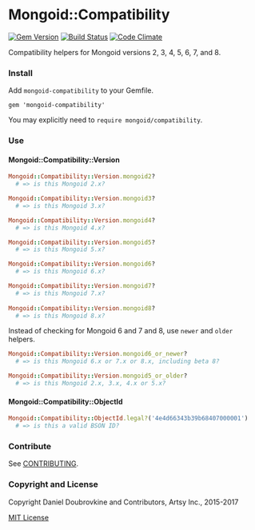 Mongoid::Compatibility
=======================

[![Gem Version](http://img.shields.io/gem/v/mongoid-compatibility.svg)](http://badge.fury.io/rb/mongoid-compatibility)
[![Build Status](https://github.com/mongoid/mongoid-compatibility/actions/workflows/test.yml/badge.svg)](https://github.com/mongoid/mongoid-compatibility/actions)
[![Code Climate](https://codeclimate.com/github/mongoid/mongoid-compatibility.svg)](https://codeclimate.com/github/mongoid/mongoid-compatibility)

Compatibility helpers for Mongoid versions 2, 3, 4, 5, 6, 7, and 8.

### Install

Add `mongoid-compatibility` to your Gemfile.

```
gem 'mongoid-compatibility'
```

You may explicitly need to `require mongoid/compatibility`.

### Use

#### Mongoid::Compatibility::Version

``` ruby
Mongoid::Compatibility::Version.mongoid2?
  # => is this Mongoid 2.x?

Mongoid::Compatibility::Version.mongoid3?
  # => is this Mongoid 3.x?

Mongoid::Compatibility::Version.mongoid4?
  # => is this Mongoid 4.x?

Mongoid::Compatibility::Version.mongoid5?
  # => is this Mongoid 5.x?

Mongoid::Compatibility::Version.mongoid6?
  # => is this Mongoid 6.x?

Mongoid::Compatibility::Version.mongoid7?
  # => is this Mongoid 7.x?
  
Mongoid::Compatibility::Version.mongoid8?
  # => is this Mongoid 8.x?
```

Instead of checking for Mongoid 6 and 7 and 8, use `newer` and `older` helpers.

``` ruby
Mongoid::Compatibility::Version.mongoid6_or_newer?
  # => is this Mongoid 6.x or 7.x or 8.x, including beta 8?

Mongoid::Compatibility::Version.mongoid5_or_older?
  # => is this Mongoid 2.x, 3.x, 4.x or 5.x?
```

#### Mongoid::Compatibility::ObjectId

``` ruby
Mongoid::Compatibility::ObjectId.legal?('4e4d66343b39b68407000001')
  # => is this a valid BSON ID?
```

### Contribute

See [CONTRIBUTING](CONTRIBUTING.md).

### Copyright and License

Copyright Daniel Doubrovkine and Contributors, Artsy Inc., 2015-2017

[MIT License](LICENSE.md)

